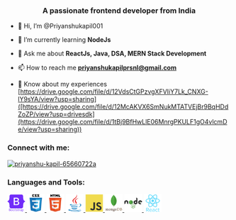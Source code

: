 <h3 align="center">A passionate frontend developer from India</h3>

- 👋 Hi, I’m @Priyanshukapil001

- 🌱 I’m currently learning **NodeJs**

- 💬 Ask me about **ReactJs, Java, DSA, MERN Stack Development**

- 📫 How to reach me **priyanshukapilprsnl@gmail.com**

- 📄 Know about my experiences [https://drive.google.com/file/d/12VdsCtGPzvgXFVIiY7Lk_CNXG-lY9sYA/view?usp=sharing]([https://drive.google.com/file/d/12McAKVX6SmNukMTATVEjBr9BqHDdZoZP/view?usp=drivesdk](https://drive.google.com/file/d/1tBj9BfHwLlE06MnrgPKULF1gO4vlcmDe/view?usp=sharing))

<h3 align="left">Connect with me:</h3>
<p align="left">
<a href="https://linkedin.com/in/priyanshu-kapil-65660722a" target="blank"><img align="center" src="https://raw.githubusercontent.com/rahuldkjain/github-profile-readme-generator/master/src/images/icons/Social/linked-in-alt.svg" alt="priyanshu-kapil-65660722a" height="30" width="40" /></a>
</p>

<h3 align="left">Languages and Tools:</h3>
<p align="left"> <a href="https://getbootstrap.com" target="_blank" rel="noreferrer"> <img src="https://raw.githubusercontent.com/devicons/devicon/master/icons/bootstrap/bootstrap-plain-wordmark.svg" alt="bootstrap" width="40" height="40"/> </a> <a href="https://www.w3schools.com/css/" target="_blank" rel="noreferrer"> <img src="https://raw.githubusercontent.com/devicons/devicon/master/icons/css3/css3-original-wordmark.svg" alt="css3" width="40" height="40"/> </a> <a href="https://www.w3.org/html/" target="_blank" rel="noreferrer"> <img src="https://raw.githubusercontent.com/devicons/devicon/master/icons/html5/html5-original-wordmark.svg" alt="html5" width="40" height="40"/> </a> <a href="https://www.java.com" target="_blank" rel="noreferrer"> <img src="https://raw.githubusercontent.com/devicons/devicon/master/icons/java/java-original.svg" alt="java" width="40" height="40"/> </a> <a href="https://developer.mozilla.org/en-US/docs/Web/JavaScript" target="_blank" rel="noreferrer"> <img src="https://raw.githubusercontent.com/devicons/devicon/master/icons/javascript/javascript-original.svg" alt="javascript" width="40" height="40"/> </a> <a href="https://www.mongodb.com/" target="_blank" rel="noreferrer"> <img src="https://raw.githubusercontent.com/devicons/devicon/master/icons/mongodb/mongodb-original-wordmark.svg" alt="mongodb" width="40" height="40"/> </a> <a href="https://nodejs.org" target="_blank" rel="noreferrer"> <img src="https://raw.githubusercontent.com/devicons/devicon/master/icons/nodejs/nodejs-original-wordmark.svg" alt="nodejs" width="40" height="40"/> </a> <a href="https://reactjs.org/" target="_blank" rel="noreferrer"> <img src="https://raw.githubusercontent.com/devicons/devicon/master/icons/react/react-original-wordmark.svg" alt="react" width="40" height="40"/> </a> </p>

